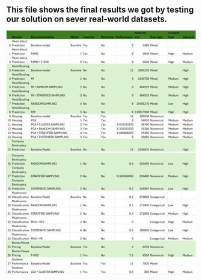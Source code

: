 ## This file shows the final results we got by testing our solution on sever real-world datasets.

![Final Results](.github/assests/images/finalrez1.png)
![](.github/assests/images/finalrez2.png)
